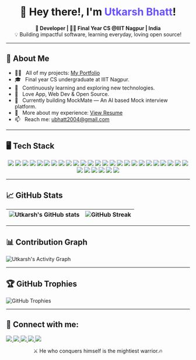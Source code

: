 <h1 align="center">👋 Hey there!, I'm <span style="color:#6851ff;">Utkarsh Bhatt</span>!</h1>



<p align="center">
  <b>🚀 Developer | 👨‍🎓 Final Year CS @IIIT Nagpur | 
India</b><br>
  <span>💡 Building impactful software, learning everyday, loving open source!</span>
</p>

---

## 🚀 About Me

- 👨‍💻 &nbsp; All of my projects: [My Portfolio](https://utkarsh-lake.vercel.app)
- 🎓 &nbsp; Final year CS undergraduate at IIIT Nagpur.
- 🌱 &nbsp; Continuously learning and exploring new technologies.
- 🧠 &nbsp; Love App, Web Dev & Open Source.
- 💬 &nbsp; Currently building MockMate — An AI based Mock interview platform.
- 📄 &nbsp; More about my experience: [View Resume](https://drive.google.com/file/d/1ZdVcOnyCnxeZarbl4Ug5-MTDpaDHIi1M/view?usp=drive_link)
- 📫 &nbsp; Reach me: [ubhatt2004@gmail.com](mailto:ubhatt2004@gmail.com)

---

## 🖥️ Tech Stack

<p align="center" >
  <img src="https://img.shields.io/badge/C-00599C?style=flat-square&logo=c&logoColor=white"/>
  <img src="https://img.shields.io/badge/C++-00599C?style=flat-square&logo=c%2B%2B&logoColor=white"/>
  <img src="https://img.shields.io/badge/CSS3-1572B6?style=flat-square&logo=css3&logoColor=white"/>
  <img src="https://img.shields.io/badge/HTML5-E34F26?style=flat-square&logo=html5&logoColor=white"/>
  <img src="https://img.shields.io/badge/Java-007396?style=flat-square&logo=java&logoColor=white"/>
  <img src="https://img.shields.io/badge/JavaScript-F7DF1E?style=flat-square&logo=javascript&logoColor=black"/>
  <img src="https://img.shields.io/badge/Kotlin-7F52FF?style=flat-square&logo=kotlin&logoColor=white"/>
  <img src="https://img.shields.io/badge/Python-3776AB?style=flat-square&logo=python&logoColor=white"/>
  <img src="https://img.shields.io/badge/TypeScript-3178C6?style=flat-square&logo=typescript&logoColor=white"/>
  <img src="https://img.shields.io/badge/Firebase-FFCA28?style=flat-square&logo=firebase&logoColor=white"/>
  <img src="https://img.shields.io/badge/Render-46E3B7?style=flat-square&logo=render&logoColor=black"/>
  <img src="https://img.shields.io/badge/Vercel-000000?style=flat-square&logo=vercel&logoColor=white"/>
  <img src="https://img.shields.io/badge/Bootstrap-7952B3?style=flat-square&logo=bootstrap&logoColor=white"/>
  <img src="https://img.shields.io/badge/Context%20API-20232A?style=flat-square&logo=react&logoColor=61DAFB"/>
  <img src="https://img.shields.io/badge/Chart.js-FF6384?style=flat-square&logo=chartdotjs&logoColor=white"/>
  <img src="https://img.shields.io/badge/Django-092E20?style=flat-square&logo=django&logoColor=white"/>
  <img src="https://img.shields.io/badge/Flask-000000?style=flat-square&logo=flask&logoColor=white"/>
  <img src="https://img.shields.io/badge/FastAPI-009688?style=flat-square&logo=fastapi&logoColor=white"/>
  <img src="https://img.shields.io/badge/Express.js-404D59?style=flat-square&logo=express&logoColor=white"/>
  <img src="https://img.shields.io/badge/Jinja-B41717?style=flat-square&logo=jinja&logoColor=white"/>
  <img src="https://img.shields.io/badge/Node.js-339933?style=flat-square&logo=node.js&logoColor=white"/>
  <img src="https://img.shields.io/badge/Next.js-000000?style=flat-square&logo=next.js&logoColor=white"/>
  <img src="https://img.shields.io/badge/NPM-CB3837?style=flat-square&logo=npm&logoColor=white"/>
  <img src="https://img.shields.io/badge/React-20232A?style=flat-square&logo=react&logoColor=61DAFB"/>
  <img src="https://img.shields.io/badge/Redux-764ABC?style=flat-square&logo=redux&logoColor=white"/>
  <img src="https://img.shields.io/badge/Tailwind%20CSS-06B6D4?style=flat-square&logo=tailwindcss&logoColor=white"/>
  <img src="https://img.shields.io/badge/Vite-646CFF?style=flat-square&logo=vite&logoColor=white"/>
  <img src="https://img.shields.io/badge/Appwrite-F02E65?style=flat-square&logo=appwrite&logoColor=white"/>
  <img src="https://img.shields.io/badge/MySQL-4479A1?style=flat-square&logo=mysql&logoColor=white"/>
  <img src="https://img.shields.io/badge/MongoDB-47A248?style=flat-square&logo=mongodb&logoColor=white"/>
  <img src="https://img.shields.io/badge/Redis-DC382D?style=flat-square&logo=redis&logoColor=white"/>

</p>

---


<div >

## 📈 GitHub Stats    

| ![Utkarsh's GitHub stats](https://github-readme-stats.vercel.app/api?username=UKbhatt&show_icons=true&theme=tokyonight&hide_border=true&count_private=true) | ![GitHub Streak](https://streak-stats.demolab.com?user=UKbhatt&theme=tokyonight&hide_border=true) |
|---|---|


---

## 📊 Contribution Graph  
![Utkarsh's Activity Graph](https://github-readme-activity-graph.vercel.app/graph?username=UKbhatt&theme=tokyo-night&hide_border=true&area=true)

---

</div>


## 🏆 GitHub Trophies

![GitHub Trophies](https://github-profile-trophy.vercel.app/?username=UKbhatt&theme=radical)

---

## 🤝 Connect with me:
<p align="left">
  <a href="mailto:ubhatt2004@gmail.com" target="_blank">
    <img src="https://img.shields.io/badge/Gmail-EA4335?style=for-the-badge&logo=gmail&logoColor=white"/>
  </a>
  <a href="https://www.linkedin.com/in/utkarsh-bhatt-183325261/" target="_blank">
    <img src="https://img.shields.io/badge/LinkedIn-0A66C2?style=for-the-badge&logo=linkedin&logoColor=white"/>
  </a>
  <a href="https://x.com/utkarsh_B2004" target="_blank">
    <img src="https://img.shields.io/badge/X-000000?style=for-the-badge&logo=x&logoColor=white"/>
  </a>
  <a href="https://leetcode.com/ukbhatt" target="_blank">
    <img src="https://img.shields.io/badge/LeetCode-FFA116?style=for-the-badge&logo=leetcode&logoColor=black"/>
  </a>
  <a href="https://github.com/UKbhatt" target="_blank">
    <img src="https://img.shields.io/badge/GitHub-181717?style=for-the-badge&logo=github&logoColor=white"/>
  </a>
</p>

<p align="center"> ⚔️ He who conquers himself is the mightiest warrior.🔥  </p>

